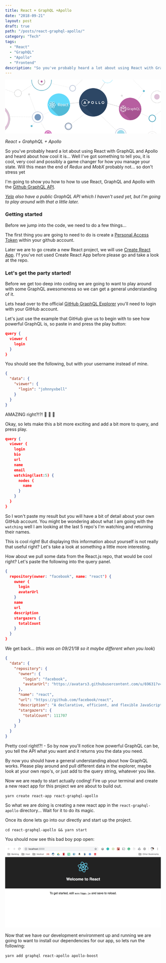 ```yaml
---
title: React + GraphQL +Apollo
date: "2018-09-21"
layout: post
draft: true
path: "/posts/react-graphql-apollo/"
category: "Tech"
tags:
  - "React"
  - "GraphQL"
  - "Apollo"
  - "Frontend"
description: "So you've probably heard a lot about using React with GraphQL and Apollo and heard about how cool it is... Well I've got something to tell you, it is cool..."
---
```

![react-graphql-apollo](./react-graphql-apollo.png)

*React + GrahphQL + Apollo*

So you've probably heard a lot about using React with GraphQL and Apollo and heard about how cool it is... Well I've got something to tell you, it is cool, very cool and possibly a game changer for how you manage your state. Will this mean the end of <em>Redux</em> and <em>MobX</em> probably not... so don't stress yet 

I'm going to show you how to how to use React, GraphQL and Apollo with the [Github GraphQL API](https://developer.github.com/v4/). 

<em>[Yelp](https://www.yelp.com/developers/graphql/guides/intro)  also have a public GraphQL API which I haven't used yet, but I'm going to play around with that a little later.</em>

### Getting started

Before we jump into the code, we need to do a few things... 

The first thing you are going to need to do is create a [Personal Access Token](https://blog.github.com/2013-05-16-personal-api-tokens/) within your github account.

Later we are to go create a new React project, we will use [Create React App](https://github.com/facebook/create-react-app). I'f you've not used Create React App before please go and take a look at the repo.

### Let's get the party started!

Before we get too deep into coding we are going to want to play around with some GraphQL awesomeness so we can get a general understanding of it. 

Lets head over to the official [GitHub GraphQL Explorer](https://developer.github.com/v4/explorer/) you'll need to login with your GitHub account. 

Let's just use the example that GitHub give us to begin with to see how powerful GraphQL is, so paste in and press the play button:

```json
query { 
  viewer { 
    login
  }
}
```

You should see the following, but with your username instead of mine. 

```json
{
  "data": {
    "viewer": {
      "login": "johnnyxbell"
    }
  }
}
```

AMAZING right?!?! 🤯 🤯 🤯

Okay, so lets make this a bit more exciting and add a bit more to query, and press play.

```json
query { 
  viewer { 
    login
    bio
    url
    name
    email
    watching(last:5) {
      nodes {
        name
      }
    }
  }
}
```

So I won't paste my result but you will have a bit of detail about your own GitHub account. You might be wondering about what I am going with the `watching` well I am looking at the last 5 repo's I'm watching and returning their names. 

This is cool right! But displaying this information about yourself is not really that useful right? Let's take a look at something a little more interesting.

How about we pull some data from the React.js repo, that would be cool right? Let's paste the following into the query panel. 

```json
{
  repository(owner: "facebook", name: "react") {
    owner {
      login
      avatarUrl
    }
    name
    url
    description
    stargazers {
      totalCount
    }
  }
}
```

We get back... (<em>this was on 09/21/18 so it maybe different when you look</em>)

```json
{
  "data": {
    "repository": {
      "owner": {
        "login": "facebook",
        "avatarUrl": "https://avatars3.githubusercontent.com/u/69631?v=4"
      },
      "name": "react",
      "url": "https://github.com/facebook/react",
      "description": "A declarative, efficient, and flexible JavaScript library for building user interfaces.",
      "stargazers": {
        "totalCount": 111707
      }
    }
  }
}
```

Pretty cool right!?! - So by now you'll notice how powerful GraphQL can be, you tell the API what you want and it returns you the data you need.

By now you should have a general understanding about how GraphQL works. Please play around and pull different data in the explorer, maybe look at your own repo's, or just add to the query string, whatever you like. 

Now we are ready to start actually coding! Fire up your terminal and create a new react app for this project we are about to build out.

`yarn create react-app react-graphql-apollo`

So what we are doing is creating a new react app in the `react-graphql-apollo` directory... Wait for it to do its magic. 

Once its done lets go into our directly and start up the project. 

`cd react-graphql-apollo && yarn start`

You should now see this bad boy pop open:

![create-react-app](./create-react-app.jpg)

Now that we have our development environment up and running we are going to want to install our dependencies for our app, so lets run the following:

`yarn add graphql react-apollo apollo-boost`

